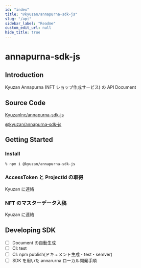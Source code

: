 ```yaml
---
id: "index"
title: "@kyuzan/annapurna-sdk-js"
slug: "/api"
sidebar_label: "Readme"
custom_edit_url: null
hide_title: true
---
```


# annapurna-sdk-js

## Introduction

Kyuzan Annapurna (NFT ショップ作成サービス) の API Document

## Source Code

[KyuzanInc/annapurna-sdk-js](https://github.com/KyuzanInc/annapurna-sdk-js)

[@kyuzan/annapurna-sdk-js](https://www.npmjs.com/package/@kyuzan/annapurna-sdk-js)

## Getting Started

### Install

```bash
% npm i @kyuzan/annapurna-sdk-js
```

### AccessToken と ProjectId の取得

Kyuzan に連絡

### NFT のマスターデータ入稿

Kyuzan に連絡

## Developing SDK

- [ ] Document の自動生成
- [ ] CI: test
- [ ] CI: npm publish(ドキュメント生成・test・semver)
- [ ] SDK を用いた annarurna ローカル開発手順
